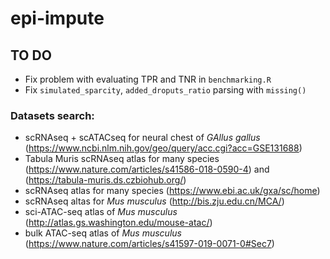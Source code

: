 # epi-impute

## TO DO
+ Fix problem with evaluating TPR and TNR in `benchmarking.R`
+ Fix `simulated_sparcity`, `added_droputs_ratio` parsing with `missing()`

### Datasets search:
+ scRNAseq + scATACseq for neural chest of _GAllus gallus_ (https://www.ncbi.nlm.nih.gov/geo/query/acc.cgi?acc=GSE131688)
+ Tabula Muris scRNAseq atlas for many species (https://www.nature.com/articles/s41586-018-0590-4) and (https://tabula-muris.ds.czbiohub.org/)
+ scRNAseq atlas for many species (https://www.ebi.ac.uk/gxa/sc/home)
+ scRNAseq altas for _Mus musculus_ (http://bis.zju.edu.cn/MCA/)
+ sci-ATAC-seq atlas of _Mus musculus_ (http://atlas.gs.washington.edu/mouse-atac/)
+ bulk ATAC-seq atlas of _Mus musculus_ (https://www.nature.com/articles/s41597-019-0071-0#Sec7)